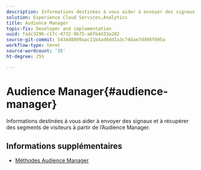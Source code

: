 ```yaml
---
description: Informations destinées à vous aider à envoyer des signaux et à récupérer des segments de visiteurs à partir de l’Audience Manager.
solution: Experience Cloud Services,Analytics
title: Audience Manager
topic-fix: Developer and implementation
uuid: fadc3296-c17c-4732-9b75-a6fb4d33a282
source-git-commit: 5434d8809aac11b4ad6dd1a3c74dae7dd98f095a
workflow-type: tm+mt
source-wordcount: '35'
ht-degree: 25%

---
```



# Audience Manager{#audience-manager}

Informations destinées à vous aider à envoyer des signaux et à récupérer des segments de visiteurs à partir de l’Audience Manager.

## Informations supplémentaires 

+ [Méthodes Audience Manager](/help/windows-appstore/audiencemgmt/audience-manager-methods.md)